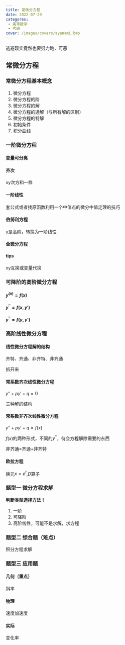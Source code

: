 ```yaml
---
title: 常微分方程
date: 2022-07-29
categores:
 - 高等数学
 - 考研
cover: /images/covers/ayanami.bmp
---
```


逃避现实竟然也要努力跑，可恶

<!-- more -->


## 常微分方程
### 常微分方程基本概念

1. 微分方程
2. 微分方程的阶
3. 微分方程的解
4. 微分方程的通解（与所有解的区别）
5. 微分方程的特解
6. 初始条件
7. 积分曲线

### 一阶微分方程

#### 变量可分离

#### 齐次

xy次方和一样

#### 一阶线性

套公式或者找原函数利用一个中值点的微分中值定理的技巧

#### 伯努利方程

y是高阶，转换为一阶线性

#### 全微分方程

#### tips

xy互换或变量代换

### 可降阶的高阶微分方程

#### $y^{(n)}=f(x)$

#### $y^{''}=f(x,y')$

#### $y^{''}=f(y,y')$

### 高阶线性微分方程

#### 线性微分方程解的结构

齐特、齐通、非齐特、非齐通

拆开来

#### 常系数齐次线性微分方程

$y''+py'+q=0$

三种解的结构

#### 常系数非齐次线性微分方程


$y''+py'+q=f(x)$

$f(x)$的两种形式，不同的$y^*$，待会方程解除需要的东西

非齐通=齐通+非齐特

#### 欧拉方程

换元$x=e^t$,$D$算子


### 题型一 微分方程求解

**判断类型选择方法！**

1. 一阶
2. 可降阶
3. 高阶线性，可能不是求解，求方程

### 题型二 综合题（难点）

积分方程求解

### 题型三 应用题

#### 几何（重点）

斜率

#### 物理

速度加速度

#### 实际

变化率